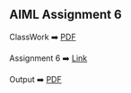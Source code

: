 ## AIML Assignment 6

ClassWork :arrow_right: [PDF](https://drive.google.com/file/d/1sIcGEnaJ4AOKGliPcP_kCW8c-9Jkj6gE/view?usp=share_link)

Assignment 6 :arrow_right: [Link](max_iter.py)

Output :arrow_right: [PDF](https://drive.google.com/file/d/1cQS9gTdVX9dkTI-iKbxLq72inDxjRx49/view?usp=share_link)
